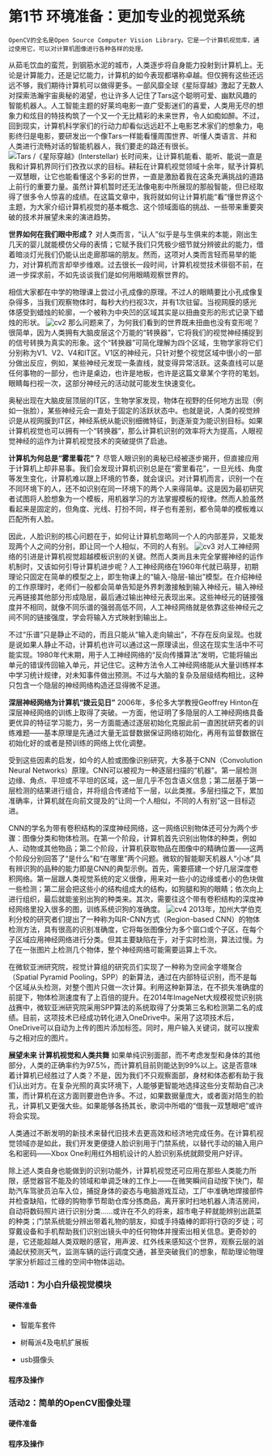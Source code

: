 # 第1节 环境准备：更加专业的视觉系统

    OpenCV的全名是Open Source Computer Vision Library。它是一个计算机视觉库，通过使用它，可以对计算机图像进行各种各样的处理。

从茹毛饮血的蛮荒，到钢筋水泥的城市，人类逐步将自身能力投射到计算机上。无论是计算能力，还是记忆能力，计算机的如今表现都堪称卓越。但仅拥有这些还远远不够，我们期待计算机可以做得更多。一部风靡全球《星际穿越》激起了无数人对探索浩瀚宇宙奥秘的渴望，也让许多人记住了Tars这个聪明可爱、幽默风趣的智能机器人。人工智能主题的好莱坞电影一直广受影迷们的喜爱，人类用无尽的想象力和炫目的特技构筑了一个又一个无比精彩的未来世界，令人如痴如醉。不过，回到现实，计算机科学家们的行动力却看似远远赶不上电影艺术家们的想象力，电影终归是电影，要研发出一个像Tars一样能看懂周围世界、听懂人类语言、并和人类进行流畅对话的智能机器人，我们要走的路还有很长。
![Tars /《星际穿越》(Interstellar)](https://md.hass.live/cv.jpg)
长时间来，让计算机能看、能听、能说一直是我和计算机界同行们孜孜以求的目标。耕耘在计算机视觉领域十余年，赋予计算机一双慧眼，让它也能看懂这个多彩的世界，一直是激励着我在这条充满挑战的道路上前行的重要力量。虽然计算机暂时还无法像电影中所展现的那般智能，但已经取得了很多令人惊喜的成绩。在这篇文章中，我将就如何让计算机能“看”懂世界这个主题，为大家介绍计算机视觉的基本概念、这个领域面临的挑战、一些带来重要突破的技术并展望未来的演进趋势。

**世界如何在我们眼中形成？**
对人类而言，“认人”似乎是与生俱来的本能，刚出生几天的婴儿就能模仿父母的表情；它赋予我们只凭极少细节就分辨彼此的能力，借着暗淡灯光我们仍能认出走廊那端的朋友。然而，这项对人类而言轻而易举的能力，对计算机而言却举步维艰。过去很长一段时间，计算机视觉技术徘徊不前，在进一步探求前，不如先谈谈我们是如何用眼睛观察世界的。

相信大家都在中学的物理课上尝过小孔成像的原理。不过人的眼睛要比小孔成像复杂得多，当我们观察物体时，每秒大约扫视3次，并有1次驻留。当视网膜的感光体感受到蜡烛的轮廓，一个被称为中央凹的区域其实是以扭曲变形的形式记录下蜡烛的形状。
![cv2](https://md.hass.live/cv2.jpg)
那么问题来了，为何我们看到的世界既未扭曲也没有变形呢？很简单，因为人类拥有大脑皮层这个万能的“转换器”，它将我们的视觉神经捕捉到的信号转换为真实的形象。这个“转换器”可简化理解为四个区域，生物学家将它们分别称为V1、V2、V4和IT区。V1区的神经元，只针对整个视觉区域中很小的一部分做出反应，例如，某些神经元发现一条直线，就变得异常活跃。这条直线可以是任何事物的一部分，也许是桌边，也许是地板，也许是这篇文章某个字符的笔划。眼睛每扫视一次，这部分神经元的活动就可能发生快速变化。

奥秘出现在大脑皮层顶层的IT区，生物学家发现，物体在视野的任何地方出现（例如一张脸），某些神经元会一直处于固定的活跃状态中。也就是说，人类的视觉辨识是从视网膜到IT区，神经系统从能识别细微特征，到逐渐变为能识别目标。如果计算机视觉也可以拥有一个“转换器”，那么计算机识别的效率将大为提高，人眼视觉神经的运作为计算机视觉技术的突破提供了启迪。

**计算机为何总是“雾里看花”？**
尽管人眼识别的奥秘已经被逐步揭开，但直接应用于计算机上却非易事。我们会发现计算机识别总是在“雾里看花”，一旦光线、角度等发生变化，计算机难以跟上环境的节奏，就会误识。对计算机而言，识别一个在不同环境下的人，还不如识别在同一环境下的两个人来得简单。这是因为最初研究者试图将人脸想象为一个模板，用机器学习的方法掌握模板的规律。然而人脸虽然看起来是固定的，但角度、光线、打扮不同，样子也有差别，都令简单的模板难以匹配所有人脸。

因此，人脸识别的核心问题在于，如何让计算机忽略同一个人的内部差异，又能发现两个人之间的分别，即让同一个人相似，不同的人有别。
![cv3](https://md.hass.live/cv3.png)
对人工神经网络的引进是计算机视觉超越模板识别的关键。然而人类尚且未完全掌握神经的运作机制时，又该如何引导计算机进步呢？人工神经网络在1960年代就已萌芽，初期理论只固定在简单的模型之上，即生物课上的“输入-隐层-输出”模型。在介绍神经的工作原理时，老师们一般都会简单告知是外界刺激接触到输入神经元，输入神经元再链接其他部分形成隐层，最后通过输出神经元表现出来。这些神经元的链接强度并不相同，就像不同乐谱的强弱高低不同，人工神经网络就是依靠这些神经元之间不同的链接强度，学会将输入方式映射到输出上。

不过“乐谱”只是静止不动的，而且只能从“输入走向输出”，不存在反向呈现。也就是说如果人静止不动，计算机也许可以通过这一原理读出，但这在现实生活中不可能实现。1980年代末期，用于人工神经网络的“反向传播算法”发明，它能将输出单元的错误传回输入单元，并记住它。这种方法令人工神经网络能从大量训练样本中学习统计规律，对未知事件做出预测。不过与大脑的复杂及层级结构相比，这种只包含一个隐层的神经网络构造还显得微不足道。

**深层神经网络为计算机“拨云见日”**
2006年，多伦多大学教授Geoffrey Hinton在深层神经网络的训练上取得了突破。一方面，他证明了多隐层的人工神经网络具备更优异的特征学习能力，另一方面能通过逐层初始化克服此前一直困扰研究者的训练难题——基本原理是先通过大量无监督数据保证网络初始化，再用有监督数据在初始化好的或者是预训练的网络上优化调整。

受到这些因素的启发，如今的人脸或图像识别研究，大多基于CNN（Convolution Neural Networks）原理。CNN可以被视为一种逐层扫描的“机器”。第一层检测边缘、角点、平坦或不平坦的区域，这一层几乎不包含语义信息；第二层基于第一层检测的结果进行组合，并将组合传递给下一层，以此类推。多层扫描之下，累加准确率，计算机就在向前文提及的“让同一个人相似，不同的人有别”这一目标迈进。

CNN的学名为带有卷积结构的深度神经网络，这一网络识别物体还可分为两个步骤：图像分类和物体检测。在第一个阶段，计算机首先识别出物体的种类，例如人、动物或其他物品；第二个阶段，计算机获取物品在图像中的精确位置——这两个阶段分别回答了“是什么”和“在哪里”两个问题。微软的智能聊天机器人“小冰”具有辨识狗的品种的能力即是CNN的典型示例。首先，需要搭建一个好几层深度卷积网络。第一层跟人类视觉系统的定义很像，用来对一些小的边缘或者小的色块做一些检测；第二层会把这些小的结构组成大的结构，如狗腿和狗的眼睛；依次向上进行组织，最后就能鉴别出狗的种类来。其次，需要往这个带有卷积结构的深度神经网络里投入很多的图，训练系统识狗的准确度。
![cv4](https://md.hass.live/cv4.jpg)
2013年，加州大学伯克利分校的研究者们提出了一种称为叫R-CNN方式（Region-based CNN）的物体检测方法，具有很高的识别准确度，它将每张图像分为多个窗口或个子区，在每个子区域应用神经网络进行分类。但其主要缺陷在于，对于实时检测，算法过慢。为了在一张图片上检测几个物体，整个神经网络可能需要运算上千次。

在微软亚洲研究院，视觉计算组的研究员们实现了一种称为空间金字塔聚合（Spatial Pyramid Pooling，SPP）的新算法，通过在内部特征识别，而不是每个区域从头检测，对整个图片只做一次计算。利用这种新算法，在不损失准确度的前提下，物体检测速度有了上百倍的提升。在2014年ImageNet大规模视觉识别挑战赛中，微软亚洲研究院采用SPP算法的系统取得了分类第三名和检测第二名的成绩。目前，这项技术已经成功转化进入OneDrive中。采用了这项技术后，OneDrive可以自动为上传的图片添加标签。同时，用户输入关键词，就可以搜索与之相对应的图片。

**展望未来 计算机视觉和人类共舞**
如果单纯识别面部，而不考虑发型和身体的其他部分，人类的正确率约为97.5%，而计算机目前则能达到99%以上。这是否意味着计算机已经胜过了人类？不是，因为我们不只观察面部，身材和体态都有助于我们认出对方。在复杂光照的真实环境下，人能够更智能地选择这些分支帮助自己决策，而计算机在这方面则要逊色许多。不过，如果数据量庞大，或者面对陌生的脸孔，计算机又更强大些。如果能够各扬其长，歌词中所唱的“借我一双慧眼吧”或许将会实现。

人类通过不断发明的新技术来替代旧技术去更高效和经济地完成任务。在计算机视觉领域亦是如此，我们开发更便捷人脸识别用于门禁系统，以替代手动的输入用户名和密码——Xbox One利用红外相机设计的人脸识别系统就颇受用户好评。

除上述人类自身也能做到的识别功能外，计算机视觉还可应用在那些人类能力所限，感觉器官不能及的领域和单调乏味的工作上——在微笑瞬间自动按下快门，帮助汽车驾驶员泊车入位，捕捉身体的姿态与电脑游戏互动，工厂中准确地焊接部件并检查缺陷，忙碌的购物季节帮助仓库分拣商品，离开家时扫地机器人清洁房间，自动将数码照片进行识别分类……或许在不久的将来，超市电子秤就能辨别出蔬菜的种类；门禁系统能分辨出带着礼物的朋友，抑或手持撬棒的即将行窃的歹徒；可穿戴设备和手机帮助我们识别出镜头中的任何物体并搜索出相关信息。更奇妙的是，它还能超越人类双眼的感官，用声波、红外线来感知这个世界，观察云层的汹涌起伏预测天气，监测车辆的运行调度交通，甚至突破我们的想象，帮助理论物理学家分析超过三维的空间中物体运动。

### 活动1：为小白升级视觉模块

#### **硬件准备**

* 智能车套件

* 树莓派4及电机扩展板

* usb摄像头

#### **程序及操作**

### 活动2：简单的OpenCV图像处理

#### **硬件准备**

#### **程序及操作**
